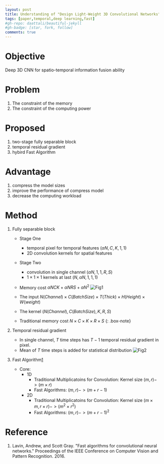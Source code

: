 ```yaml
---
layout: post
title: Understanding of "Design Light-Weight 3D Convolutional Networks"
tags: [paper,temporal,deep learning,fast]
#gh-repo: daattali/beautiful-jekyll
#gh-badge: [star, fork, follow]
comments: true
---
```

# Objective
Deep 3D CNN for spatio-temporal information fusion ability

# Problem
1. The constraint of the memory
2. The constraint of the computing power

# Proposed
1. two-stage fully separable block
2. temporal residual gradient
3. hybird Fast Algorithm 

# Advantage
1. compress the model sizes
2. improve the performance of compress model
3. decrease the computing workload

# Method
1. Fully separable block
    - Stage One
        - temporal pixel for temporal features $(\alpha N,C,K,1,1)$
        - 2D convolution kernels for spatial features 
    - Stage Two
        - convolution in single channel $(\alpha N,1,1,R,S)$
        - $1\times1\times1$ kernels at last $(N, \alpha N,1,1,1)$
    - Memory cost $\alpha NCK +\alpha NRS +\alpha N^2$
    ![Fig1](https://github.com/Issory/issory.github.io/blob/master/img/2019-07-07-PaperReading-01-Temporal-CNN/Fig1.png?raw=true)

    - The input $N(Channel)\times C(Batch Size)\times T(Thick) \times H(Height) \times W(weight)$
    - The kernel $(N(Channel),C(Batch Size),K,R,S)$
    - Traditional memory cost $N\times C\times K\times R\times S$
    {: .box-note}
2. Temporal residual gradient
    - In single channel, $T$ time steps has $T-1$ temporal residual gradient in pixel.
    - Mean of $T$ time steps is added for statistical distribution
    ![Fig2](https://github.com/Issory/issory.github.io/blob/master/img/2019-07-07-PaperReading-01-Temporal-CNN/Fig2.png?raw=true)

3. Fast Algorithm[1](#1)
    - Core:
        - 1D 
            - Traditional Multiplicatoins for Convolution: Kernel size $(m,r)->(m\times r)$ 
            - Fast Algorithms: $(m,r)->(m+r-1)$
        - 2D
            - Traditional Multiplicatoins for Convolution: Kernel size $(m\times m,r\times r)->(m^2\times r^2)$ 
            - Fast Algorithms: $(m,r)->(m+r-1)^2$

# Reference

1. <span id="1">Lavin, Andrew, and Scott Gray. "Fast algorithms for convolutional neural networks." Proceedings of the IEEE Conference on Computer Vision and Pattern Recognition. 2016.</span>
